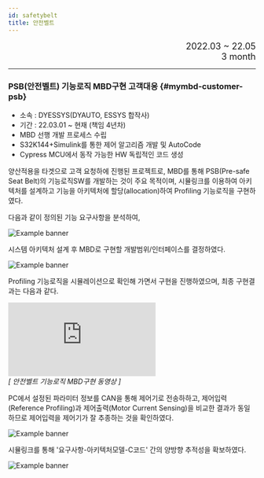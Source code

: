 ```yaml
---
id: safetybelt
title: 안전벨트
---
```


<div align="right">
  <font size="4">
    2022.03 ~ 22.05<br/>
		3 month
  </font>
</div>

---

### PSB(안전벨트) 기능로직 MBD구현 고객대응 {#mymbd-customer-psb}

* 소속 : DYESSYS(DYAUTO, ESSYS 합작사)
* 기간 : 22.03.01 ~ 현재 (책임 4년차)
* MBD 선행 개발 프로세스 수립
* S32K144+Simulink를 통한 제어 알고리즘 개발 및 AutoCode
* Cypress MCU에서 동작 가능한 HW 독립적인 코드 생성

양산적용을 타겟으로 고객 요청하에 진행된 프로젝트로,
MBD를 통해 PSB(Pre-safe Seat Belt)의 기능로직SW를 개발하는 것이 주요 목적이며,
시뮬링크를 이용하여 아키텍처를 설계하고 기능을 아키텍처에 할당(allocation)하여 Profiling 기능로직을 구현하였다.

다음과 같이 정의된 기능 요구사항을 분석하여,
<div style={{width: '100%'}}>
	<img
		src={require('/img/2_mbd/mymbd-psb-requirements.png').default}
		style={{width: '100%'}}
		alt="Example banner"
	/>
</div>

시스템 아키텍처 설계 후 MBD로 구현할 개발범위/인터페이스를 결정하였다.
<div style={{width: '100%'}}>
	<img
		src={require('/img/2_mbd/mymbd-psb-architecture.png').default}
		style={{width: '100%'}}
		alt="Example banner"
	/>
</div>

Profiling 기능로직을 시뮬레이션으로 확인해 가면서 구현을 진행하였으며, 최종 구현결과는 다음과 같다.
<div style={{textAlign: 'center'}}>
    <div style={{position: 'relative', width: '100%', paddingBottom: '56.25%'}}>
        <iframe 
			src="https://www.youtube.com/embed//eV5v-e-QV1A?rel=0"
            style={{position: 'absolute', top: 0, left: 0, width: '100%', height: '100%'}}
            frameBorder="0"
            allowFullScreen="true">
            이 브라우저는 iframe을 지원하지 않습니다.
        </iframe>
    </div><em>[ 안전벨트 기능로직 MBD구현 동영상 ]</em>
</div>

PC에서 설정된 파라미터 정보를 CAN을 통해 제어기로 전송하하고, 제어입력(Reference Profiling)과 제어출력(Motor Current Sensing)을 비교한 결과가 동일하므로 제어입력을 제어기가 잘 추종하는 것을 확인하였다.
<div style={{width: '100%'}}>
	<img
		src={require('/img/2_mbd/mymbd-psb-verify.png').default}
		style={{width: '100%'}}
		alt="Example banner"
	/>
</div>

시뮬링크를 통해 '요구사항-아키텍처모델-C코드' 간의 양방향 추적성을 확보하였다.
<div style={{width: '100%'}}>
	<img
		src={require('/img/2_mbd/mymbd-psb-traceability.png').default}
		style={{width: '100%'}}
		alt="Example banner"
	/>
</div>

